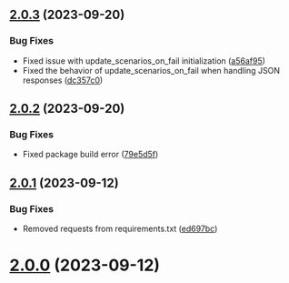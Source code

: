 ## [2.0.3](https://github.com/alexschimpf/rest-api-tester/compare/v2.0.2...v2.0.3) (2023-09-20)


### Bug Fixes

* Fixed issue with update_scenarios_on_fail initialization ([a56af95](https://github.com/alexschimpf/rest-api-tester/commit/a56af952e4310bf6ba689c4f005c8c3389668b0e))
* Fixed the behavior of update_scenarios_on_fail when handling JSON responses ([dc357c0](https://github.com/alexschimpf/rest-api-tester/commit/dc357c0b66d07b7a5aa7bff60304227782aeea75))

## [2.0.2](https://github.com/alexschimpf/rest-api-tester/compare/v2.0.1...v2.0.2) (2023-09-20)


### Bug Fixes

* Fixed package build error ([79e5d5f](https://github.com/alexschimpf/rest-api-tester/commit/79e5d5f4980afab60ae2745799621b16fb8bf65a))

## [2.0.1](https://github.com/alexschimpf/rest-api-tester/compare/v2.0.0...v2.0.1) (2023-09-12)


### Bug Fixes

* Removed requests from requirements.txt ([ed697bc](https://github.com/alexschimpf/rest-api-tester/commit/ed697bc17d352c359e6585872ba3dca98ba30d31))

# [2.0.0](https://github.com/alexschimpf/rest-api-tester/compare/v1.0.0...v2.0.0) (2023-09-12)
